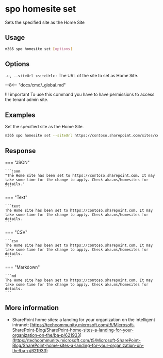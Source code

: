 # spo homesite set

Sets the specified site as the Home Site

## Usage

```sh
m365 spo homesite set [options]
```

## Options

`-u, --siteUrl <siteUrl>`
: The URL of the site to set as Home Site.

--8<-- "docs/cmd/_global.md"

!!! important
    To use this command you have to have permissions to access the tenant admin site.

## Examples

Set the specified site as the Home Site.

```sh
m365 spo homesite set --siteUrl https://contoso.sharepoint.com/sites/comms
```

## Response

=== "JSON"

    ```json
    "The Home site has been set to https://contoso.sharepoint.com. It may take some time for the change to apply. Check aka.ms/homesites for details."
    ```

=== "Text"

    ```text
    The Home site has been set to https://contoso.sharepoint.com. It may take some time for the change to apply. Check aka.ms/homesites for details.
    ```

=== "CSV"

    ```csv
    The Home site has been set to https://contoso.sharepoint.com. It may take some time for the change to apply. Check aka.ms/homesites for details.
    ```

=== "Markdown"

    ```md
    The Home site has been set to https://contoso.sharepoint.com. It may take some time for the change to apply. Check aka.ms/homesites for details.
    ```

## More information

- SharePoint home sites: a landing for your organization on the intelligent intranet: [https://techcommunity.microsoft.com/t5/Microsoft-SharePoint-Blog/SharePoint-home-sites-a-landing-for-your-organization-on-the/ba-p/621933](https://techcommunity.microsoft.com/t5/Microsoft-SharePoint-Blog/SharePoint-home-sites-a-landing-for-your-organization-on-the/ba-p/621933)
